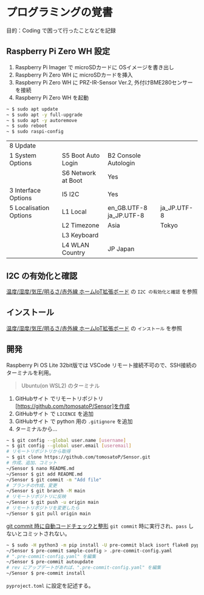 # プログラミングの覚書
目的：Coding で困って行ったことなどを記録

## Raspberry Pi Zero WH 設定
1. Raspberry Pi Imager で microSDカードに OSイメージを書き出し
1. Raspberry Pi Zero WH に microSDカードを挿入
1. Raspberry Pi Zero WH に PRZ-IR-Sensor Ver.2, 外付けBME280センサーを接続
1. Raspberry Pi Zero WH を起動
~~~sh
~ $ sudo apt update
~ $ sudo apt -y full-upgrade
~ $ sudo apt -y autoremove
~ $ sudo reboot
~ $ sudo raspi-config
~~~
|||||
|---|---|---|---|
|8 Update||||
|1 System Options|S5 Boot Auto Login|B2 Console Autologin||
||S6 Network at Boot|Yes||
|3 Interface Options|I5 I2C|Yes||
|5 Localisation Options|L1 Local|en_GB.UTF-8<br>ja_JP.UTF-8|ja_JP.UTF-8|
||L2 Timezone|Asia|Tokyo|
||L3 Keyboard|||
||L4 WLAN Country|JP Japan||

## I2C の有効化と確認
[温度/湿度/気圧/明るさ/赤外線 ホームIoT拡張ボード](README.md) の `I2C の有効化と確認` を参照

## インストール
[温度/湿度/気圧/明るさ/赤外線 ホームIoT拡張ボード](README.md) の `インストール` を参照

## 開発
Raspberry Pi OS Lite 32bit版では VSCode リモート接続不可ので、SSH接続のターミナルを利用。<br>
> Ubuntu(on WSL2) のターミナル

1. GitHubサイト でリモートリポジトリ[https://github.com/tomosatoP/Sensor]を作成
1. GitHubサイト で `LICENCE` を追加
1. GitHubサイト で python 用の `.gitignore` を追加
1. ターミナルから...
~~~sh
~ $ git config --global user.name [username]
~ $ git config --global user.email [useremail]
# リモートリポジトリから取得
~ $ git clone https://github.com/tomosatoP/Sensor.git
# 作成、追加、コミット
~/Sensor $ nano README.md
~/Sensor $ git add README.md
~/Sensor $ git commit -m "Add file"
# ブランチの作成、変更
~/Sensor $ git branch -M main
# リモートリポジトリに反映
~/Sensor $ git push -u origin main
# リモートリポジトリを変更したら
~/Sensor $ git pull origin main
~~~

[git commit 時に自動コードチェックと整形](https://blog.imind.jp/entry/2022/03/11/003534)
`git commit` 時に実行され、`pass` しないとコミットされない。
~~~sh
~ $ sudo -H python3 -m pip install -U pre-commit black isort flake8 pyproject-flake8 mypy
~/Sensor $ pre-commit sample-config > .pre-commit-config.yaml
# ".pre-commit-config.yaml" を編集
~/Sensor $ pre-commit autoupdate
# rev にアップデートがあれば、".pre-commit-config.yaml" を編集
~/Sensor $ pre-commit install
~~~
`pyproject.toml` に設定を記述する。

